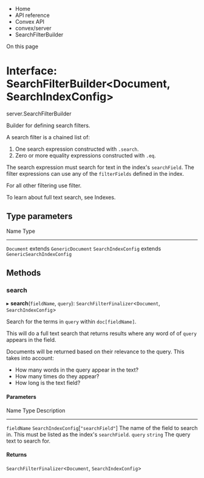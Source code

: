 <div>

<div>

<div>

<div>

-   Home
-   API reference
-   Convex API
-   convex/server
-   SearchFilterBuilder

<div>

On this page

</div>

<div>

<div>

# Interface: SearchFilterBuilder\<Document, SearchIndexConfig\>

</div>

server.SearchFilterBuilder

Builder for defining search filters.

A search filter is a chained list of:

1.  One search expression constructed with `.search`.
2.  Zero or more equality expressions constructed with `.eq`.

The search expression must search for text in the index\'s
`searchField`. The filter expressions can use any of the `filterFields`
defined in the index.

For all other filtering use filter.

To learn about full text search, see Indexes.

## Type parameters​

  Name                  Type
  --------------------- ------------------------------------
  `Document`            extends `GenericDocument`
  `SearchIndexConfig`   extends `GenericSearchIndexConfig`

## Methods​

### search​

▸ **search**(`fieldName`, `query`): `SearchFilterFinalizer`\<`Document`,
`SearchIndexConfig`\>

Search for the terms in `query` within `doc[fieldName]`.

This will do a full text search that returns results where any word of
of `query` appears in the field.

Documents will be returned based on their relevance to the query. This
takes into account:

-   How many words in the query appear in the text?
-   How many times do they appear?
-   How long is the text field?

#### Parameters​

  Name          Type                                     Description
  ------------- ---------------------------------------- ----------------------------------------------------------------------------------------
  `fieldName`   `SearchIndexConfig`\[`"searchField"`\]   The name of the field to search in. This must be listed as the index\'s `searchField`.
  `query`       `string`                                 The query text to search for.

#### Returns​

`SearchFilterFinalizer`\<`Document`, `SearchIndexConfig`\>

</div>

</div>

</div>

</div>

</div>
